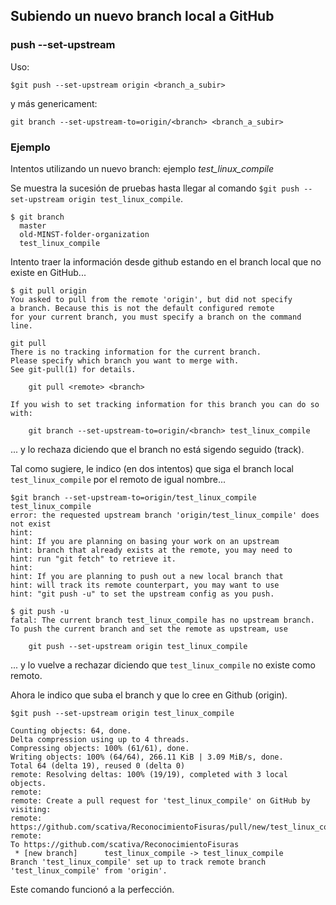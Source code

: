 ## Subiendo un nuevo branch local a GitHub

### push --set-upstream
Uso: 
```
$git push --set-upstream origin <branch_a_subir>
```
y más genericament:
```
git branch --set-upstream-to=origin/<branch> <branch_a_subir>
```

### Ejemplo
Intentos utilizando un nuevo branch: ejemplo *test_linux_compile*

Se muestra la sucesión de pruebas hasta llegar al comando ```$git push --set-upstream origin test_linux_compile```.

```
$ git branch
  master
  old-MINST-folder-organization
  test_linux_compile
```

Intento traer la información desde github estando en el branch local que no existe en GitHub...
```
$ git pull origin
You asked to pull from the remote 'origin', but did not specify
a branch. Because this is not the default configured remote
for your current branch, you must specify a branch on the command line.

git pull
There is no tracking information for the current branch.
Please specify which branch you want to merge with.
See git-pull(1) for details.

    git pull <remote> <branch>

If you wish to set tracking information for this branch you can do so with:

    git branch --set-upstream-to=origin/<branch> test_linux_compile
```
... y lo rechaza diciendo que el branch no está sigendo seguido (track).


Tal como sugiere, le indico (en dos intentos) que siga el branch local ```test_linux_compile``` por el remoto de igual nombre...

```
$git branch --set-upstream-to=origin/test_linux_compile test_linux_compile
error: the requested upstream branch 'origin/test_linux_compile' does not exist
hint: 
hint: If you are planning on basing your work on an upstream
hint: branch that already exists at the remote, you may need to
hint: run "git fetch" to retrieve it.
hint: 
hint: If you are planning to push out a new local branch that
hint: will track its remote counterpart, you may want to use
hint: "git push -u" to set the upstream config as you push.
```

```
$ git push -u
fatal: The current branch test_linux_compile has no upstream branch.
To push the current branch and set the remote as upstream, use

    git push --set-upstream origin test_linux_compile
```

... y lo vuelve a rechazar diciendo que ```test_linux_compile``` no existe como remoto.

Ahora le indico que suba el branch y que lo cree en Github (origin). 
```
$git push --set-upstream origin test_linux_compile

Counting objects: 64, done.
Delta compression using up to 4 threads.
Compressing objects: 100% (61/61), done.
Writing objects: 100% (64/64), 266.11 KiB | 3.09 MiB/s, done.
Total 64 (delta 19), reused 0 (delta 0)
remote: Resolving deltas: 100% (19/19), completed with 3 local objects.
remote: 
remote: Create a pull request for 'test_linux_compile' on GitHub by visiting:
remote:      https://github.com/scativa/ReconocimientoFisuras/pull/new/test_linux_compile
remote: 
To https://github.com/scativa/ReconocimientoFisuras
 * [new branch]      test_linux_compile -> test_linux_compile
Branch 'test_linux_compile' set up to track remote branch 'test_linux_compile' from 'origin'.
```
Este comando funcionó a la perfección.


